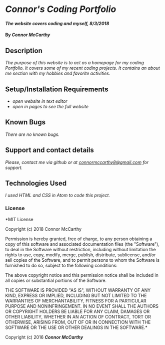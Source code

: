 # _Connor's Coding Portfolio_

#### _The website covers coding and myself, 8/3/2018_

#### By _**Connor McCarthy**_

## Description

_The purpose of this website is to act as a homepage for my coding Portfolio. It covers some of my recent coding projects. It contains an about me section with my hobbies and favorite activities._

## Setup/Installation Requirements

* _open website in text editor_
* _open in pages to see the full website_


## Known Bugs

_There are no known bugs._

## Support and contact details

_Please, contact me via github or at connormccarthy8@gmail.com for support._

## Technologies Used

_I used HTML and CSS in Atom to code this project._

### License

*MIT License

Copyright (c) 2018 Connor McCarthy

Permission is hereby granted, free of charge, to any person obtaining a copy
of this software and associated documentation files (the "Software"), to deal
in the Software without restriction, including without limitation the rights
to use, copy, modify, merge, publish, distribute, sublicense, and/or sell
copies of the Software, and to permit persons to whom the Software is
furnished to do so, subject to the following conditions:

The above copyright notice and this permission notice shall be included in all
copies or substantial portions of the Software.

THE SOFTWARE IS PROVIDED "AS IS", WITHOUT WARRANTY OF ANY KIND, EXPRESS OR
IMPLIED, INCLUDING BUT NOT LIMITED TO THE WARRANTIES OF MERCHANTABILITY,
FITNESS FOR A PARTICULAR PURPOSE AND NONINFRINGEMENT. IN NO EVENT SHALL THE
AUTHORS OR COPYRIGHT HOLDERS BE LIABLE FOR ANY CLAIM, DAMAGES OR OTHER
LIABILITY, WHETHER IN AN ACTION OF CONTRACT, TORT OR OTHERWISE, ARISING FROM,
OUT OF OR IN CONNECTION WITH THE SOFTWARE OR THE USE OR OTHER DEALINGS IN THE
SOFTWARE.*

Copyright (c) 2016 **_Connor McCarthy_**
